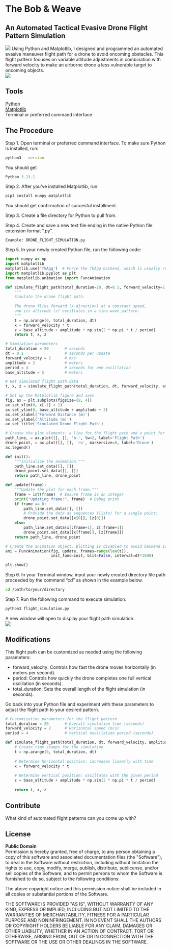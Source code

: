 # The Bob & Weave
## An Automated Tactical Evasive Drone Flight Pattern Simulation
 <img src="https://miro.medium.com/v2/resize:fit:1400/format:webp/1*Nqbevh_5h0jJ0O2MHx5L9A.jpeg">
Using Python and Matplotlib, I designed and programmed an automated evasive maneuver flight path for a drone to avoid oncoming obstacles. This flight pattern focuses on variable altitude adjustments in combination with forward velocity to make an airborne drone a less vulnerable target to oncoming objects.
<br>
 <img src="https://miro.medium.com/v2/resize:fit:1400/format:webp/1*lBiTXxZIm7UQrG0NnXEUEg.gif">

## Tools

[Python](https://www.python.org/downloads) <br>
[Matplotlib](https://matplotlib.org) <br>
Terminal or preferred command interface

## The Procedure

Step 1. Open terminal or preferred command interface. To make sure Python is installed, run:
```bash
python3 --version
```
You should get
```python
Python 3.13.1
```
Step 2. After you’ve installed Matplotlib, run: 
```bash
pip3 install numpy matplotlib
```
You should get confirmation of succesful installment.

Step 3. Create a file directory for Python to pull from.

Step 4. Create and save a new text file ending in the native Python file extension format “.py”.

    Example: DRONE_FLIGHT_SIMULATION.py

Step 5. In your newly created Python file, run the following code:
```python
import numpy as np
import matplotlib
matplotlib.use('TkAgg')  # Force the TkAgg backend, which is usually reliable on macOS
import matplotlib.pyplot as plt
from matplotlib.animation import FuncAnimation

def simulate_flight_path(total_duration=20, dt=0.1, forward_velocity=2, amplitude=2, period=4, base_altitude=5):
    """
    Simulate the drone flight path.
    
    The drone flies forward (x-direction) at a constant speed,
    and its altitude (z) oscillates in a sine-wave pattern.
    """
    t = np.arange(0, total_duration, dt)
    x = forward_velocity * t
    z = base_altitude + amplitude * np.sin(2 * np.pi * t / period)
    return t, x, z

# Simulation parameters
total_duration = 20       # seconds
dt = 0.1                  # seconds per update
forward_velocity = 2      # m/s
amplitude = 2             # meters
period = 4                # seconds for one oscillation
base_altitude = 5         # meters

# Get simulated flight path data
t, x, z = simulate_flight_path(total_duration, dt, forward_velocity, amplitude, period, base_altitude)

# Set up the Matplotlib figure and axes
fig, ax = plt.subplots(figsize=(8, 4))
ax.set_xlim(0, x[-1] + 1)
ax.set_ylim(0, base_altitude + amplitude + 2)
ax.set_xlabel('Forward Distance (m)')
ax.set_ylabel('Altitude (m)')
ax.set_title('Simulated Drone Flight Path')

# Create the plot elements: a line for the flight path and a point for the drone
path_line, = ax.plot([], [], 'b-', lw=2, label='Flight Path')
drone_point, = ax.plot([], [], 'ro', markersize=8, label='Drone')
ax.legend()

def init():
    """Initialize the animation."""
    path_line.set_data([], [])
    drone_point.set_data([], [])
    return path_line, drone_point

def update(frame):
    """Update the plot for each frame."""
    frame = int(frame)  # Ensure frame is an integer
    print("Updating frame:", frame)  # Debug print
    if frame == 0:
        path_line.set_data([], [])
        # Provide the data as sequences (lists) for a single point:
        drone_point.set_data([x[0]], [z[0]])
    else:
        path_line.set_data(x[:frame+1], z[:frame+1])
        drone_point.set_data([x[frame]], [z[frame]])
    return path_line, drone_point

# Create the animation object. Blitting is disabled to avoid backend issues.
ani = FuncAnimation(fig, update, frames=range(len(t)),
                    init_func=init, blit=False, interval=dt*1000)

plt.show()

```
Step 6. In your Terminal window, input your newly created directory file path proceeded by the command “cd” as shown in the example below.

```bash
cd /path/to/your/directory
```

Step 7. Run the following command to execute simulation.

```bash
python3 flight_simulation.py
```
A new window will open to display your flight path simulation.
<br>
 <img src="https://miro.medium.com/v2/resize:fit:1400/format:webp/1*g1mCsShuJHi1TOlxwvzMRA.gif">

## Modifications
This flight path can be customized as needed using the following parameters:
<ul>
  <li>forward_velocity: Controls how fast the drone moves horizontally (in meters per second).</li>
  <li>period: Controls how quickly the drone completes one full vertical oscillation (in seconds).</li>
  <li>total_duration: Sets the overall length of the flight simulation (in seconds).</li>
</ul>

Go back into your Python file and experiment with these parameters to adjust the flight path to your desired pattern.

```python
# Customization parameters for the flight pattern
total_duration = 20       # Overall simulation time (seconds)
forward_velocity = 2      # Horizontal speed (m/s)
period = 4                # Vertical oscillation period (seconds)

def simulate_flight_path(total_duration, dt, forward_velocity, amplitude, period, base_altitude):
    # Create time stamps for the simulation
    t = np.arange(0, total_duration, dt)
    
    # Determine horizontal position: increases linearly with time
    x = forward_velocity * t
    
    # Determine vertical position: oscillates with the given period
    z = base_altitude + amplitude * np.sin(2 * np.pi * t / period)
    
    return t, x, z
```
## Contribute
What kind of automated flight patterns can you come up with?

## License
<b>Public Domain</b>
<br>
Permission is hereby granted, free of charge, to any person obtaining a copy
of this software and associated documentation files (the "Software"), to deal
in the Software without restriction, including without limitation the rights
to use, copy, modify, merge, publish, distribute, sublicense, and/or sell
copies of the Software, and to permit persons to whom the Software is
furnished to do so, subject to the following conditions:

The above copyright notice and this permission notice shall be included in
all copies or substantial portions of the Software.

THE SOFTWARE IS PROVIDED "AS IS", WITHOUT WARRANTY OF ANY KIND, EXPRESS OR
IMPLIED, INCLUDING BUT NOT LIMITED TO THE WARRANTIES OF MERCHANTABILITY,
FITNESS FOR A PARTICULAR PURPOSE AND NONINFRINGEMENT. IN NO EVENT SHALL THE
AUTHORS OR COPYRIGHT HOLDERS BE LIABLE FOR ANY CLAIM, DAMAGES OR OTHER
LIABILITY, WHETHER IN AN ACTION OF CONTRACT, TORT OR OTHERWISE, ARISING FROM,
OUT OF OR IN CONNECTION WITH THE SOFTWARE OR THE USE OR OTHER DEALINGS IN
THE SOFTWARE.


